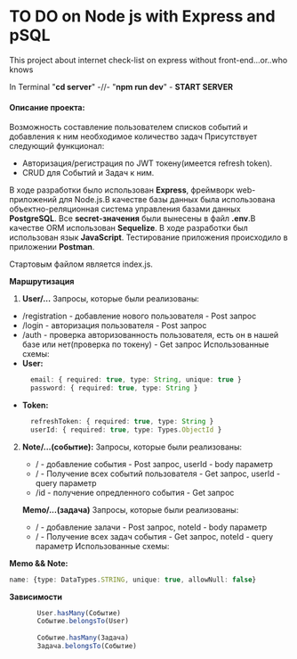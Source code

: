   # TO DO on Node js with Express and pSQL 
This project about internet check-list on express without front-end...or..who knows

In Terminal "**cd server**" -//- "**npm run dev**" - **START SERVER** 


#### Описание проекта:
Возможность составление пользователем списков событий и добавления к ним необходимое количество задач
Присутствует следующий функционал:
+ Авторизация/регистрация по JWT токену(имеется refresh token).
+ CRUD для Событий и Задач к ним.


В ходе разработки было использован **Express**, фреймворк web-приложений для Node.js.В качестве базы данных была использована объектно-реляционная система управления базами данных **PostgreSQL**. Все **secret-значения** были вынесены в файл **.env**.В качестве ORM использован **Sequelize**. В ходе разработки был использован язык **JavaScript**. Тестирование приложения происходило в приложении **Postman**.

Стартовым файлом является index.js.

**Маршрутизация**
1. **User/...**
   Запросы, которые были реализованы:
+ /registration - добавление нового пользователя - Post запрос
+ /login - авторизация пользователя - Post запрос
+ /auth - проверка авторизованность пользователя, есть он в нашей базе или нет(проверка по токену) - Get запрос
  Использованные схемы:
+ **User:**
     ```ts
       email: { required: true, type: String, unique: true }
       password: { required: true, type: String }
     ```
+ **Token:**
   ```ts
     refreshToken: { required: true, type: String }
     userId: { required: true, type: Types.ObjectId }
   ```
2. **Note/...(событие):**
   Запросы, которые были реализованы:
    + / - добавление события - Post запрос, userId - body параметр
    + / - Получение всех событий пользователя - Get запрос, userId - query параметр
    + /id - получение опредленного события - Get запрос
   
   **Memo/...(задача)**
   Запросы, которые были реализованы:
    + / - добавление залачи - Post запрос, noteId - body параметр
    + / - Получение всех задач события - Get запрос, noteId - query параметр
    Использованные схемы:

  **Memo && Note:**
  ```ts
  name: {type: DataTypes.STRING, unique: true, allowNull: false}
  ```

**Зависимости**
 ```ts
        User.hasMany(Событие)
        Событие.belongsTo(User)
        
        Событие.hasMany(Задача)
        Задача.belongsTo(Событие)
 ```
